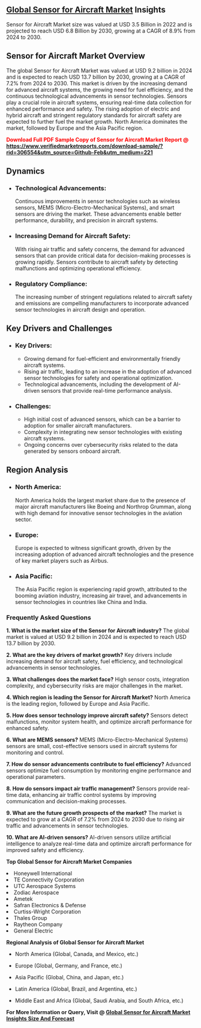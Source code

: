 <h2><a href="https://www.verifiedmarketreports.com/download-sample/?rid=306554&amp;utm_source=Github&amp;utm_medium=221" target="_blank">Global Sensor for Aircraft Market</a> Insights</h2><p>Sensor for Aircraft Market size was valued at USD 3.5 Billion in 2022 and is projected to reach USD 6.8 Billion by 2030, growing at a CAGR of 8.9% from 2024 to 2030.</p><p> <h2>Sensor for Aircraft Market Overview</h2> <p>The global Sensor for Aircraft Market was valued at USD 9.2 billion in 2024 and is expected to reach USD 13.7 billion by 2030, growing at a CAGR of 7.2% from 2024 to 2030. This market is driven by the increasing demand for advanced aircraft systems, the growing need for fuel efficiency, and the continuous technological advancements in sensor technologies. Sensors play a crucial role in aircraft systems, ensuring real-time data collection for enhanced performance and safety. The rising adoption of electric and hybrid aircraft and stringent regulatory standards for aircraft safety are expected to further fuel the market growth. North America dominates the market, followed by Europe and the Asia Pacific region.</p> <p><strong><p><span class=""><span style="color: #ff0000;"><strong>Download Full PDF Sample Copy of Sensor for Aircraft Market Report</strong> @ </span><a href="https://www.verifiedmarketreports.com/download-sample/?rid=306554&amp;utm_source=Github-Feb&amp;utm_medium=221" target="_blank">https://www.verifiedmarketreports.com/download-sample/?rid=306554&amp;utm_source=Github-Feb&amp;utm_medium=221</a></span></p></strong></p> <h2>Dynamics</h2> <ul> <li><h3>Technological Advancements:</h3> Continuous improvements in sensor technologies such as wireless sensors, MEMS (Micro-Electro-Mechanical Systems), and smart sensors are driving the market. These advancements enable better performance, durability, and precision in aircraft systems.</li> <li><h3>Increasing Demand for Aircraft Safety:</h3> With rising air traffic and safety concerns, the demand for advanced sensors that can provide critical data for decision-making processes is growing rapidly. Sensors contribute to aircraft safety by detecting malfunctions and optimizing operational efficiency.</li> <li><h3>Regulatory Compliance:</h3> The increasing number of stringent regulations related to aircraft safety and emissions are compelling manufacturers to incorporate advanced sensor technologies in aircraft design and operation.</li> </ul> <h2>Key Drivers and Challenges</h2> <ul> <li><h3>Key Drivers:</h3> <ul> <li>Growing demand for fuel-efficient and environmentally friendly aircraft systems.</li> <li>Rising air traffic, leading to an increase in the adoption of advanced sensor technologies for safety and operational optimization.</li> <li>Technological advancements, including the development of AI-driven sensors that provide real-time performance analysis.</li> </ul> </li> <li><h3>Challenges:</h3> <ul> <li>High initial cost of advanced sensors, which can be a barrier to adoption for smaller aircraft manufacturers.</li> <li>Complexity in integrating new sensor technologies with existing aircraft systems.</li> <li>Ongoing concerns over cybersecurity risks related to the data generated by sensors onboard aircraft.</li> </ul> </li> </ul> <h2>Region Analysis</h2> <ul> <li><h3>North America:</h3> North America holds the largest market share due to the presence of major aircraft manufacturers like Boeing and Northrop Grumman, along with high demand for innovative sensor technologies in the aviation sector.</li> <li><h3>Europe:</h3> Europe is expected to witness significant growth, driven by the increasing adoption of advanced aircraft technologies and the presence of key market players such as Airbus.</li> <li><h3>Asia Pacific:</h3> The Asia Pacific region is experiencing rapid growth, attributed to the booming aviation industry, increasing air travel, and advancements in sensor technologies in countries like China and India.</li> </ul> <h3>Frequently Asked Questions</h3> <p><strong>1. What is the market size of the Sensor for Aircraft industry?</strong> The global market is valued at USD 9.2 billion in 2024 and is expected to reach USD 13.7 billion by 2030.</p> <p><strong>2. What are the key drivers of market growth?</strong> Key drivers include increasing demand for aircraft safety, fuel efficiency, and technological advancements in sensor technologies.</p> <p><strong>3. What challenges does the market face?</strong> High sensor costs, integration complexity, and cybersecurity risks are major challenges in the market.</p> <p><strong>4. Which region is leading the Sensor for Aircraft Market?</strong> North America is the leading region, followed by Europe and Asia Pacific.</p> <p><strong>5. How does sensor technology improve aircraft safety?</strong> Sensors detect malfunctions, monitor system health, and optimize aircraft performance for enhanced safety.</p> <p><strong>6. What are MEMS sensors?</strong> MEMS (Micro-Electro-Mechanical Systems) sensors are small, cost-effective sensors used in aircraft systems for monitoring and control.</p> <p><strong>7. How do sensor advancements contribute to fuel efficiency?</strong> Advanced sensors optimize fuel consumption by monitoring engine performance and operational parameters.</p> <p><strong>8. How do sensors impact air traffic management?</strong> Sensors provide real-time data, enhancing air traffic control systems by improving communication and decision-making processes.</p> <p><strong>9. What are the future growth prospects of the market?</strong> The market is expected to grow at a CAGR of 7.2% from 2024 to 2030 due to rising air traffic and advancements in sensor technologies.</p> <p><strong>10. What are AI-driven sensors?</strong> AI-driven sensors utilize artificial intelligence to analyze real-time data and optimize aircraft performance for improved safety and efficiency.</p> </p><p><strong>Top Global Sensor for Aircraft Market Companies</strong></p><div data-test-id=""><p><li>Honeywell International</li><li> TE Connectivity Corporation</li><li> UTC Aerospace Systems</li><li> Zodiac Aerospace</li><li> Ametek</li><li> Safran Electronics & Defense</li><li> Curtiss-Wright Corporation</li><li> Thales Group</li><li> Raytheon Company</li><li> General Electric</li></p><div><strong>Regional Analysis of&nbsp;Global Sensor for Aircraft Market</strong></div><ul><li dir="ltr"><p dir="ltr">North America&nbsp;(Global, Canada, and Mexico, etc.)</p></li><li dir="ltr"><p dir="ltr">Europe (Global, Germany, and France, etc.)</p></li><li dir="ltr"><p dir="ltr">Asia Pacific&nbsp;(Global, China, and Japan, etc.)</p></li><li dir="ltr"><p dir="ltr">Latin America&nbsp;(Global, Brazil, and Argentina, etc.)</p></li><li dir="ltr">Middle East and Africa&nbsp;(Global, Saudi Arabia, and South Africa, etc.)</li></ul><p><strong>For More Information or Query, Visit @&nbsp;</strong><strong><a href="https://www.verifiedmarketreports.com/product/sensor-for-aircraft-market/?utm_source=Github&amp;utm_medium=221" target="_blank">Global Sensor for Aircraft Market Insights Size And Forecast</a></strong></p></div>
